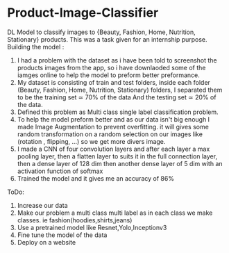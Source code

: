 # Product-Image-Classifier
DL Model to classify images to {Beauty, Fashion, Home, Nutrition, Stationary} products.
This was a task given for an internship purpose.
Building the model :
1) I had a problem with the dataset as i have been told to screenshot the products images from the app, so i have downlaoded some of the iamges online to help the model to preform better preformance.
2) My dataset is consisting of train and test folders, inside each folder (Beauty, Fashion, Home, Nutrition, Stationary) folders, I separated them to be the training set ≃ 70% of the data And the testing set ≃ 20% of the data.
3) Defined this problem as Multi class single label classification problem.
4) To help the model preform better and as our data isn't big enough I made Image Augmentation to prevent overfitting. it will gives some random transformation on a random selection on our images like (rotation , flipping, ...) so we get more divers image.
5) I made a CNN of four convolution layers and after each layer a max pooling layer, then a flatten layer to suits it in the full connection layer, then a dense layer of 128 dim then another dense layer of 5 dim with an activation function of softmax
6) Trained the model and it gives me an accuracy of 86%

ToDo:
1) Increase our data
2) Make our problem a multi class multi label as in each class we make classes. ie fashion(hoodies,shirts,jeans)
3) Use a pretrained model like Resnet,Yolo,Inceptionv3
4) Fine tune the model of the data
5) Deploy on a website
